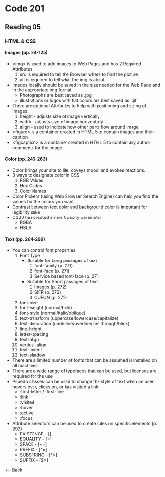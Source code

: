 # Code 201
## Reading 05

### HTML & CSS
#### Images (pp. 94-125)
* \<img\> is used to add images to Web Pages and has 2 Required Attributes
    1. src is required to tell the Browser where to find the picture
    1. alt is required to tell what the img is about
* Images ideally should be saved in the size needed for the Web Page and in the appropriate img format
    * Photographs are best saved as .jpg
    * illustrations or logos with flat colors are best saved as .gif
* There are optional Attributes to help with positioning and sizing of images.
    1. height - adjusts size of image vertically
    1. width - adjusts size of image horizontally
    1. align - used to indicate how other parts flow around image
* \<figure\> is a container created in HTML 5 to contain images and their caption
* \<figcaption\> is a container created in HTML 5 to contain any author comments for the image.

#### Color (pp. 246-263)
* Color brings your site to life, coveys mood, and evokes reactions.
* 3 ways to designate color in CSS
    1. RGB Values
    1. Hex Codes
    1. Color Names
* Color Pickers (using Web Browser Search Engine) can help you find the values for the colors you want.
* Contrast between text color and background color is important for legibility sake
* CSS3 has created a new Opacity parameter
    * RGBA
    * HSLA

#### Text (pp. 264-299)
* You can control font properties
    1. Font Type
        * Suitable for Long passages of text
            1. font-family (p. 271)
            1. font-face (p. 271)
            1. Service based font-face (p. 271)
        * Suitable for Short passages of text
            1. Images (p. 272)
            1. SIFR (p. 272)
            1. CUFON (p. 272)
    1. font-size
    1. font-weight (normal/bold)
    1. font-style (normal/italic/oblique)
    1. text-transform (uppercase/lowercase/capitalize)
    1. text-decoration (underline/overline/line through/blink)
    1. line-height
    1. letter-spacing
    1. text-align
    1. vertical-align
    1. text-indent
    1. text-shadow
* There are a limited number of fonts that can be assumed is installed on all machines
* There are a wide range of typefaces that can be used, but licenses are required for the use
* Psuedo classes can be used to change the style of text when an user hovers over, clicks on, or has visited a link.
    * :first-letter / :first-line 
    * :link
    * :visited
    * :hover
    * :active
    * :focus
* Attribute Selectors can be used to create rules on specific elements (p. 292)
    * EXISTENCE - []
    * EQUALITY - [=]
    * SPACE - [~=]
    * PREFIX - [^=]
    * SUBSTRING - [*=]
    * SUFFIX - [$=]


[<-- Back](../README.md)
